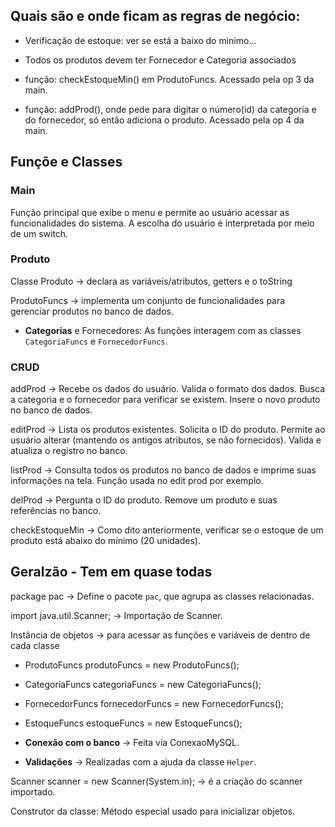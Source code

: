 ## Quais são e onde ficam as regras de negócio:

- Verificação de estoque: ver se está a baixo do minimo...
- Todos os produtos devem ter Fornecedor e Categoria associados

- função: checkEstoqueMin() em ProdutoFuncs. Acessado pela op 3 da main.
- função: addProd(), onde pede para digitar o número(id) da categoria e do fornecedor, só então adiciona o produto. Acessado pela op 4 da main.

## Funçõe e Classes
### Main
Função principal que exibe o menu e permite ao usuário acessar as funcionalidades do sistema. A escolha do usuário é interpretada por meio de um switch.

### Produto
Classe Produto -> declara as variáveis/atributos, getters e o toString 

ProdutoFuncs -> implementa um conjunto de funcionalidades para gerenciar produtos no banco de dados.
  - **Categorias** e Fornecedores: As funções interagem com as classes `CategoriaFuncs` e `FornecedorFuncs`.


### CRUD 

addProd -> Recebe os dados do usuário. Valida o formato dos dados. Busca a categoria e o fornecedor para verificar se existem. Insere o novo produto no banco de dados.

editProd -> Lista os produtos existentes. Solicita o ID do produto. Permite ao usuário alterar (mantendo os antigos atributos, se não fornecidos). Valida e atualiza o registro no banco.

listProd -> Consulta todos os produtos no banco de dados e imprime suas informações na tela. Função usada no edit prod por exemplo.

delProd -> Pergunta o ID do produto. Remove um produto e suas referências no banco.

checkEstoqueMin -> Como dito anteriormente, verificar se o estoque de um produto está abaixo do mínimo (20 unidades).



## Geralzão - Tem em quase todas

package pac -> Define o pacote `pac`, que agrupa as classes relacionadas. 

import java.util.Scanner; -> Importação de Scanner.

Instância de objetos -> para acessar as funções e variáveis de dentro de cada classe

- ProdutoFuncs produtoFuncs = new ProdutoFuncs(); 
- CategoriaFuncs categoriaFuncs = new CategoriaFuncs();
- FornecedorFuncs fornecedorFuncs = new FornecedorFuncs();
- EstoqueFuncs estoqueFuncs = new EstoqueFuncs();


- **Conexão com o banco** -> Feita via ConexaoMySQL.
- **Validações** -> Realizadas com a ajuda da classe `Helper`.

Scanner scanner = new Scanner(System.in); -> é a criação do scanner importado.

Construtor da classe: Método especial usado para inicializar objetos.
